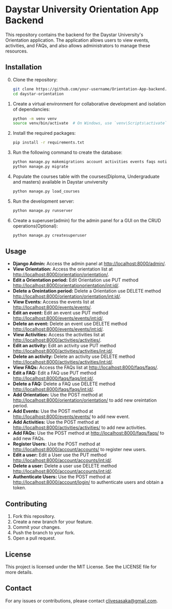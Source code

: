 # Daystar University Orientation App Backend

This repository contains the backend for the Daystar University's Orientation application. The application allows users to view events, activities, and FAQs, and also allows administrators to manage these resources.

## Installation

0. Clone the repository:
    ```bash
    git clone https://github.com/your-username/Orientation-App-backend.git
    cd daystar-orientation
    ```

1. Create a virtual environment for collaborative development and isolation of dependancies:
    ```bash
    python -m venv venv
    source venv/bin/activate  # On Windows, use `venv\Scripts\activate`
    ```

2. Install the required packages:
    ```bash
    pip install -r requirements.txt
    ```

3. Run the following command to create the database:
    ```bash
    python manage.py makemigrations account activities events faqs notifications orientation hods
    python manage.py migrate
    ```

4. Populate the courses table with the courses(Diploma, Undergraduate and masters) available in Daystar unviversity
    ```bash
    python manage.py load_courses
    ```

5. Run the development server:
    ```bash
    python manage.py runserver
    ```

6. Create a superuser(admin) for the admin panel for a GUI on the CRUD operations(Optional):
    ```bash
    python manage.py createsuperuser
    ```

## Usage

- **Django Admin:** Access the admin panel at [http://localhost:8000/admin/](http://localhost:8000/admin/).
- **View Orientation:** Access the orientation list at [http://localhost:8000/orientation/orientation/](http://localhost:8000/orientation/orientation/).
- **Edit a Orientation period:** Edit Orientation use PUT method [http://localhost:8000/orientationorientation/<int:id>/](http://localhost:8000/orientation/orientation/<int:id>/).
- **Delete a Oreintation period:** Delete a Orientation use DELETE method [http://localhost:8000/orientation/orientation/<int:id>/](http://localhost:8000/orientation/orientation/<int:id>/).
- **View Events:** Access the events list at [http://localhost:8000/events/events/](http://localhost:8000/events/events/).
- **Edit an event:** Edit an event use PUT method [http://localhost:8000/events/events/<int:id>/](http://localhost:8000/events/events/<int:id>/).
- **Delete an event:** Delete an event use DELETE method [http://localhost:8000/events/events/<int:id>/](http://localhost:8000/events/events/<int:id>/).
- **View Activities:** Access the activities list at [http://localhost:8000/activities/activities/](http://localhost:8000/activities/activities/).
- **Edit an activity:** Edit an activity use PUT method [http://localhost:8000/activities/activities/<int:id>/](http://localhost:8000/activities/activities/<int:id>/).
- **Delete an activity:** Delete an activity use DELETE method [http://localhost:8000/activities/activities/<int:id>/](http://localhost:8000/activities/activities/<int:id>/).
- **View FAQs:** Access the FAQs list at [http://localhost:8000/faqs/faqs/](http://localhost:8000/faqs/faqs/).
- **Edit a FAQ:** Edit a FAQ use PUT method [http://localhost:8000/faqs/faqs/<int:id>/](http://localhost:8000/faqs/faqs/<int:id>/).
- **Delete a FAQ:** Delete a FAQ use DELETE method [http://localhost:8000/faqs/faqs/<int:id>/](http://localhost:8000/faqs/faqs/<int:id>/).
- **Add Orientation:** Use the POST method at [http://localhost:8000/orientation/orientation/](http://localhost:8000/orientation/orientation/) to add new oreintation period.
- **Add Events:** Use the POST method at [http://localhost:8000/events/events/](http://localhost:8000/events/events/) to add new event.
- **Add Activities:** Use the POST method at [http://localhost:8000/activities/activities/](http://localhost:8000/activities/activities/) to add new activities.
- **Add FAQs:** Use the POST method at [http://localhost:8000/faqs/faqs/](http://localhost:8000/faqs/faqs/) to add new FAQs.
- **Register Users:** Use the POST method at [http://localhost:8000/account/accounts/](http://localhost:8000/account/accounts/) to register new users.
- **Edit a user:** Edit a User use the PUT method [http://localhost:8000/account/accounts/<int:id>/](http://localhost:8000/account/accounts/<int:id>/).
- **Delete a user:** Delete a user use DELETE method [http://localhost:8000/account/accounts/<int:id>/](http://localhost:8000/account/accounts/<int:id>/).
- **Authenticate Users:** Use the POST method at [http://localhost:8000/account/login/](http://localhost:8000/account/login/) to authenticate users and obtain a token.

## Contributing

1. Fork this repository.
2. Create a new branch for your feature.
3. Commit your changes.
4. Push the branch to your fork.
5. Open a pull request.

## License

This project is licensed under the MIT License. See the LICENSE file for more details.

## Contact

For any issues or contributions, please contact [clivesasaka@gmail.com](mailto:clivesasaka@gmail.com).
